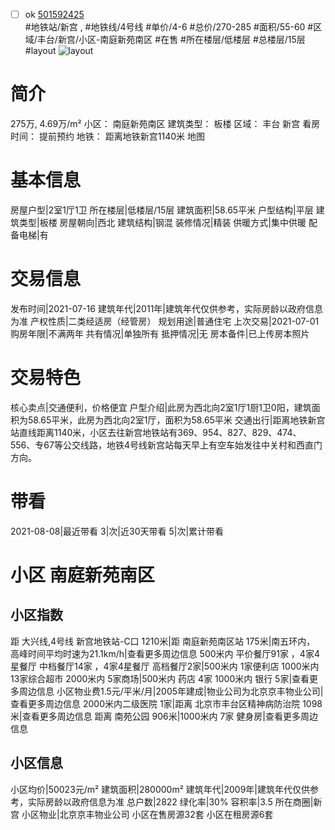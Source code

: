 - [ ] ok [501592425](https://bj.5i5j.com/ershoufang/501592425.html)  
 #地铁站/新宫 ,  #地铁线/4号线
#单价/4-6 #总价/270-285 #面积/55-60   #区域/丰台/新宫/小区-南庭新苑南区 #在售 #所在楼层/低楼层 #总楼层/15层 #layout 
![layout](http://image2a.5i5j.com/bdir/layout/116e68f76f2f436ca5009823f367c62e.jpg_P5.jpg) 
# 简介 
 275万,  4.69万/m² 
小区： 南庭新苑南区
建筑类型： 板楼
区域： 丰台 新宫
看房时间： 提前预约
地铁： 距离地铁新宫1140米 地图
# 基本信息 
 房屋户型|2室1厅1卫
所在楼层|低楼层/15层
建筑面积|58.65平米
户型结构|平层
建筑类型|板楼
房屋朝向|西北
建筑结构|钢混
装修情况|精装
供暖方式|集中供暖
配备电梯|有
# 交易信息 
 发布时间|2021-07-16
建筑年代|2011年|建筑年代仅供参考，实际房龄以政府信息为准
产权性质|二类经适房（经管房）
规划用途|普通住宅
上次交易|2021-07-01
购房年限|不满两年
共有情况|单独所有
抵押情况|无
房本备件|已上传房本照片
# 交易特色 
 核心卖点|交通便利，价格便宜
户型介绍|此房为西北向2室1厅1厨1卫0阳，建筑面积为58.65平米，此房为西北向2室1厅，面积为58.65平米
交通出行|距离地铁新宫站直线距离1140米，小区去往新宫地铁站有369、954、827、829、474、556、专67等公交线路，地铁4号线新宫站每天早上有空车始发往中关村和西直门方向。
# 带看 
 2021-08-08|最近带看	 3|次|近30天带看	 5|次|累计带看
# 小区 南庭新苑南区
## 小区指数 
 距 大兴线,4号线 新宫地铁站-C口 1210米|距 南庭新苑南区站 175米|南五环内， 高峰时间平均时速为21.1km/h|查看更多周边信息
500米内 平价餐厅91家 ，4家4星餐厅
中档餐厅14家 ，4家4星餐厅
高档餐厅2家|500米内 1家便利店
1000米内 13家综合超市
2000米内 5家商场|500米内 药店 4家
1000米内 银行 5家|查看更多周边信息
小区物业费1.5元/平米/月|2005年建成|物业公司为北京京丰物业公司|查看更多周边信息
2000米内二级医院 1家|距离 北京市丰台区精神病防治院  1098米|查看更多周边信息
距离 南苑公园 906米|1000米内 7家 健身房|查看更多周边信息
## 小区信息 
 小区均价|50023元/m²
建筑面积|280000m²
建筑年代|2009年|建筑年代仅供参考，实际房龄以政府信息为准
总户数|2822
绿化率|30%
容积率|3.5
所在商圈|新宫
小区物业|北京京丰物业公司
小区在售房源32套
小区在租房源6套
